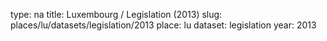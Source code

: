 type: na
title: Luxembourg / Legislation (2013)
slug: places/lu/datasets/legislation/2013
place: lu
dataset: legislation
year: 2013
